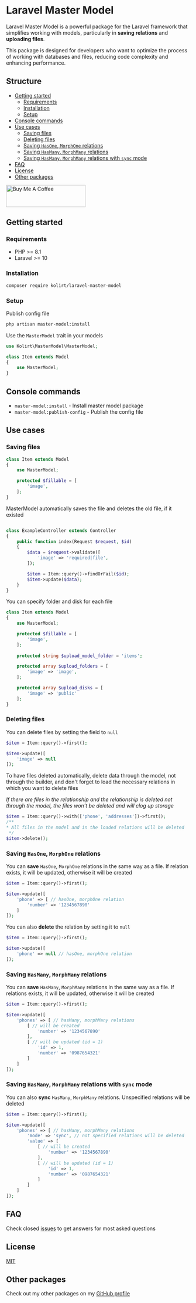 # Laravel Master Model
Laravel Master Model is a powerful package for the Laravel framework that simplifies working with models, particularly
in **saving relations** and **uploading files**.

This package is designed for developers who want to optimize the process of working with databases and files, reducing
code complexity and enhancing performance.


## Structure
- [Getting started](#getting-started)
  - [Requirements](#requirements)
  - [Installation](#installation)
  - [Setup](#setup)
- [Console commands](#console-commands)
- [Use cases](#use-cases)
  - [Saving files](#saving-files)
  - [Deleting files](#deleting-files)
  - [Saving `HasOne`, `MorphOne` relations](#saving-hasone-morphone-relations)
  - [Saving `HasMany`, `MorphMany` relations](#saving-hasmany-morphmany-relations)
  - [Saving `HasMany`, `MorphMany` relations with `sync` mode](#saving-hasmany-morphmany-relations-with-sync-mode)
- [FAQ](#faq)
- [License](#license)
- [Other packages](#other-packages)

<a href="https://www.buymeacoffee.com/kolirt" target="_blank">
  <img src="https://cdn.buymeacoffee.com/buttons/v2/arial-yellow.png" alt="Buy Me A Coffee" style="height: 60px !important;width: 217px !important;" >
</a>


## Getting started

### Requirements
- PHP >= 8.1
- Laravel >= 10


### Installation
```bash
composer require kolirt/laravel-master-model
```


### Setup
Publish config file

```bash
php artisan master-model:install
```

Use the `MasterModel` trait in your models

```php
use Kolirt\MasterModel\MasterModel;

class Item extends Model
{
    use MasterModel;
}
```


## Console commands
- `master-model:install` - Install master model package
- `master-model:publish-config` - Publish the config file


## Use cases

### Saving files
```php
class Item extends Model
{
    use MasterModel;

    protected $fillable = [
        'image',
    ];
}
```

MasterModel automatically saves the file and deletes the old file, if it existed

```php

class ExampleController extends Controller
{
    public function index(Request $request, $id)
    {
        $data = $request->validate([
            'image' => 'required|file',
        ]);

        $item = Item::query()->findOrFail($id);
        $item->update($data);
    }
}
```

You can specify folder and disk for each file

```php
class Item extends Model
{
    use MasterModel;

    protected $fillable = [
        'image',
    ];
    
    protected string $upload_model_folder = 'items';

    protected array $upload_folders = [
        'image' => 'image',
    ];

    protected array $upload_disks = [
        'image' => 'public'
    ];
}
```


### Deleting files
You can delete files by setting the field to `null`

```php
$item = Item::query()->first();

$item->update([
    'image' => null
]);
```

To have files deleted automatically, delete data through the model, not through the builder, and don't forget to load the necessary relations in which you want to delete files

_If there are files in the relationship and the relationship is deleted not through the model, the files won't be deleted and will clog up storage_

```php
$item = Item::query()->with(['phone', 'addresses'])->first();
/**
* All files in the model and in the loaded relations will be deleted
 */
$item->delete();
```


### Saving `HasOne`, `MorphOne` relations
You can **save** `HasOne`, `MorphOne` relations in the same way as a file. If relation exists, it will be updated, otherwise it will be created

```php
$item = Item::query()->first();

$item->update([
    'phone' => [ // hasOne, morphOne relation
        'number' => '1234567890'
    ]
]);
```

You can also **delete** the relation by setting it to `null`

```php
$item = Item::query()->first();

$item->update([
    'phone' => null // hasOne, morphOne relation
]);
```

### Saving `HasMany`, `MorphMany`  relations
You can **save** `HasMany`, `MorphMany` relations in the same way as a file. If relations exists, it will be updated, otherwise it will be created

```php
$item = Item::query()->first();

$item->update([
    'phones' => [ // hasMany, morphMany relations
        [ // will be created
            'number' => '1234567890'
        ],
        [ // will be updated (id = 1)
            'id' => 1,
            'number' => '0987654321'
        ]
    ]
]);
```


### Saving `HasMany`, `MorphMany` relations with `sync` mode
You can also **sync** `HasMany`, `MorphMany` relations. Unspecified relations will be deleted

```php
$item = Item::query()->first();

$item->update([
    'phones' => [ // hasMany, morphMany relations
        'mode' => 'sync', // not specified relations will be deleted
        'value' => [
            [ // will be created
                'number' => '1234567890'
            ],
            [ // will be updated (id = 1)
                'id' => 1,
                'number' => '0987654321'
            ]
        ]
    ]
]);
```


## FAQ
Check closed [issues](https://github.com/kolirt/laravel-master-model/issues) to get answers for most asked questions


## License
[MIT](LICENSE.txt)


## Other packages
Check out my other packages on my [GitHub profile](https://github.com/kolirt)

